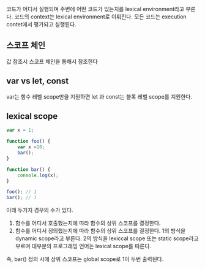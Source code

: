 코드가 어디서 실행되며 주변에 어떤 코드가 있는지를 lexical environment라고 부른다. 코드의 context는 lexical environment로 이뤄진다. 모든 코드는 execution contet에서 평가되고 실행된다.

## 스코프 체인
값 참조시 스코프 체인을 통해서 참조한다

## var vs let, const
var는 함수 레벨 scope만을 지원하면 let 과 const는 블록 레벨 scope를 지원한다.

## lexical scope
```jsx
var x = 1;

function foo() {
    var x =10;
    bar();
}

function bar() {
    console.log(x);
}

foo(); // 1
bar(); // 1
```
아래 두가지 경우의 수가 있다.
1. 함수를 어디서 호출했는지에 따라 함수의 상위 스코프를 결정한다.
2. 함수를 어디서 정의했는지에 따라 함수의 상위 스코프를 결정한다.
1의 방식을 dynamic scope라고 부른다. 
2의 방식을 lexiccal scope 또는 static scope라고 부르며 대부분의 프로그래밍 언어는 lexical scope를 따른다.

즉, bar() 정의 시에 상위 스코프는 global scope로 1이 두번 출력된다.
